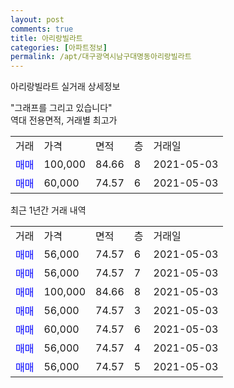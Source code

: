 ```yaml
---
layout: post
comments: true
title: 아리랑빌라트
categories: [아파트정보]
permalink: /apt/대구광역시남구대명동아리랑빌라트
---
```


아리랑빌라트 실거래 상세정보

<script type="text/javascript">
  google.charts.load('current', {'packages':['line', 'corechart']});
  google.charts.setOnLoadCallback(drawChart);

  function drawChart() {
    var data = new google.visualization.DataTable();
    data.addColumn('date', '거래일');
    data.addColumn('number', "매매");
    data.addColumn('number', "전세");
    data.addColumn('number', "전매");

    data.addRows([[new Date(Date.parse("2021-05-03")), 56000, null, null], [new Date(Date.parse("2021-05-03")), 56000, null, null], [new Date(Date.parse("2021-05-03")), 100000, null, null], [new Date(Date.parse("2021-05-03")), 56000, null, null], [new Date(Date.parse("2021-05-03")), 60000, null, null], [new Date(Date.parse("2021-05-03")), 56000, null, null], [new Date(Date.parse("2021-05-03")), 56000, null, null]]);

    var options = {
      hAxis: {
        format: 'yyyy/MM/dd'
      },    
      lineWidth: 0,
      pointsVisible: true,    
      title: '최근 1년간 유형별 실거래가 분포',
      legend: { position: 'bottom' }
    };

    var formatter = new google.visualization.NumberFormat({pattern:'###,###'} );
    formatter.format(data, 1);
    formatter.format(data, 2);
    
    setTimeout(function() {
        var chart = new google.visualization.LineChart(document.getElementById('columnchart_material'));
        chart.draw(data, (options));
        document.getElementById('loading').style.display = 'none';
    }, 1000);
  }
</script>


<div id="loading" style="z-index:20; display: block; margin-left: 0px">"그래프를 그리고 있습니다"</div>
<div id="columnchart_material" style="width: 95%; margin-left: 0px; display: block"></div>
<!-- contents start -->
역대 전용면적, 거래별 최고가
<table class="sortable">
    <tr>
      <td>거래</td>
      <td>가격</td>
      <td>면적</td>
      <td>층</td>
      <td>거래일</td>
    </tr>
        <tr>
          <td><a style="color: blue">매매</a></td>
          <td>100,000</td>
          <td>84.66</td>
          <td>8</td>
          <td>2021-05-03</td>
        </tr>            <tr>
          <td><a style="color: blue">매매</a></td>
          <td>60,000</td>
          <td>74.57</td>
          <td>6</td>
          <td>2021-05-03</td>
        </tr>        
    
    
</table>

최근 1년간 거래 내역

<table class="sortable">
    <tr>
      <td>거래</td>
      <td>가격</td>
      <td>면적</td>
      <td>층</td>
      <td>거래일</td>
    </tr>
    <tr>
      <td><a style="color: blue">매매</a></td>
      <td>56,000</td>
      <td>74.57</td>
      <td>6</td>
      <td>2021-05-03</td>
    </tr>          <tr>
      <td><a style="color: blue">매매</a></td>
      <td>56,000</td>
      <td>74.57</td>
      <td>7</td>
      <td>2021-05-03</td>
    </tr>          <tr>
      <td><a style="color: blue">매매</a></td>
      <td>100,000</td>
      <td>84.66</td>
      <td>8</td>
      <td>2021-05-03</td>
    </tr>          <tr>
      <td><a style="color: blue">매매</a></td>
      <td>56,000</td>
      <td>74.57</td>
      <td>3</td>
      <td>2021-05-03</td>
    </tr>          <tr>
      <td><a style="color: blue">매매</a></td>
      <td>60,000</td>
      <td>74.57</td>
      <td>6</td>
      <td>2021-05-03</td>
    </tr>          <tr>
      <td><a style="color: blue">매매</a></td>
      <td>56,000</td>
      <td>74.57</td>
      <td>4</td>
      <td>2021-05-03</td>
    </tr>          <tr>
      <td><a style="color: blue">매매</a></td>
      <td>56,000</td>
      <td>74.57</td>
      <td>5</td>
      <td>2021-05-03</td>
    </tr>      </table>
<!-- contents end -->    

